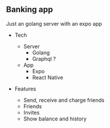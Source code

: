 ## Banking app

Just an golang server with an expo app

- Tech 
  - Server
    - Golang
    - Graphql ?
  - App
    - Expo
    - React Native

- Features
  - Send, receive and charge friends
  - Friends
  - Invites
  - Show balance and history
